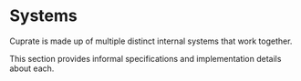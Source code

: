 # Systems
Cuprate is made up of multiple distinct internal systems that work together.

This section provides informal specifications and implementation details about each.